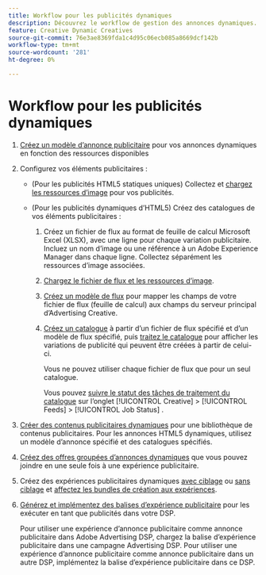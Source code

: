 ```yaml
---
title: Workflow pour les publicités dynamiques
description: Découvrez le workflow de gestion des annonces dynamiques.
feature: Creative Dynamic Creatives
source-git-commit: 76e3ae8369fda1c4d95c06ecb085a8669dcf142b
workflow-type: tm+mt
source-wordcount: '281'
ht-degree: 0%

---
```


# Workflow pour les publicités dynamiques

1. [Créez un modèle d’annonce publicitaire](/help/creative/ad-templates/ad-template-manage.md) pour vos annonces dynamiques en fonction des ressources disponibles

1. Configurez vos éléments publicitaires :

   * (Pour les publicités HTML5 statiques uniques) Collectez et [chargez les ressources d’image](/help/creative/feeds/asset-manage.md) pour vos publicités.

   * (Pour les publicités dynamiques d’HTML5) Créez des catalogues de vos éléments publicitaires :

      1. Créez un fichier de flux au format de feuille de calcul Microsoft Excel (XLSX), avec une ligne pour chaque variation publicitaire. Incluez un nom d’image ou une référence à un Adobe Experience Manager dans chaque ligne. Collectez séparément les ressources d’image associées.

      1. [Chargez le fichier de flux et les ressources d’image](/help/creative/feeds/asset-manage.md).

      1. [Créez un modèle de flux](/help/creative/feeds/feed-template-manage.md) pour mapper les champs de votre fichier de flux (feuille de calcul) aux champs du serveur principal d’Advertising Creative.

      1. [Créez un catalogue](/help/creative/feeds/catalog-manage.md#feed-catalog-create) à partir d’un fichier de flux spécifié et d’un modèle de flux spécifié, puis [traitez le catalogue](/help/creative/feeds/catalog-manage.md#feed-catalog-process) pour afficher les variations de publicité qui peuvent être créées à partir de celui-ci.

         Vous ne pouvez utiliser chaque fichier de flux que pour un seul catalogue.

         Vous pouvez [suivre le statut des tâches de traitement du catalogue](/help/creative/feeds/job-status-track.md) sur l’onglet [!UICONTROL Creative] > [!UICONTROL Feeds] > [!UICONTROL Job Status] .

1. [Créer des contenus publicitaires dynamiques](/help/creative/creative-libraries/creative-add-dynamic.md) pour une bibliothèque de contenus publicitaires. Pour les annonces HTML5 dynamiques, utilisez un modèle d’annonce spécifié et des catalogues spécifiés.

1. [Créez des offres groupées d’annonces dynamiques](/help/creative/creative-libraries/bundle-manage.md) que vous pouvez joindre en une seule fois à une expérience publicitaire.

1. Créez des expériences publicitaires dynamiques [avec ciblage](/help/creative/experiences/experience-create-targeting.md) ou [sans ciblage](/help/creative/experiences/experience-create-no-targeting.md) et [affectez les bundles de création aux expériences](/help/creative/experiences/experience-assign-creative-bundles.md).

1. [Générez et implémentez des balises d’expérience publicitaire](/help/creative/experiences/experience-tag-export.md) pour les exécuter en tant que publicités dans votre DSP.

   Pour utiliser une expérience d’annonce publicitaire comme annonce publicitaire dans Adobe Advertising DSP, chargez la balise d’expérience publicitaire dans une campagne Advertising DSP. Pour utiliser une expérience d’annonce publicitaire comme annonce publicitaire dans un autre DSP, implémentez la balise d’expérience publicitaire dans ce DSP.

